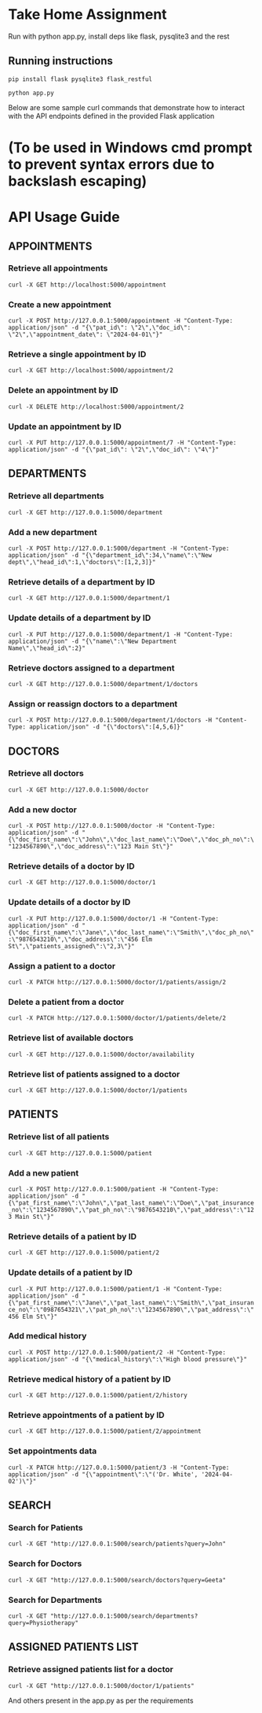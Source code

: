 # Take Home Assignment
Run with python app.py, install deps like flask, pysqlite3 and the rest

## Running instructions

`pip install flask pysqlite3 flask_restful`

`python app.py`


Below are some sample curl commands that demonstrate how to interact with the API endpoints defined in the provided Flask application 
# (To be used in Windows cmd prompt to prevent syntax errors due to backslash escaping)

# API Usage Guide

## APPOINTMENTS

### Retrieve all appointments
`curl -X GET http://localhost:5000/appointment`

### Create a new appointment
`curl -X POST http://127.0.0.1:5000/appointment -H "Content-Type: application/json" -d "{\"pat_id\": \"2\",\"doc_id\": \"2\",\"appointment_date\": \"2024-04-01\"}"`

### Retrieve a single appointment by ID
`curl -X GET http://localhost:5000/appointment/2`

### Delete an appointment by ID
`curl -X DELETE http://localhost:5000/appointment/2`

### Update an appointment by ID
`curl -X PUT http://127.0.0.1:5000/appointment/7 -H "Content-Type: application/json" -d "{\"pat_id\": \"2\",\"doc_id\": \"4\"}"`

## DEPARTMENTS

### Retrieve all departments
`curl -X GET http://127.0.0.1:5000/department`

### Add a new department
`curl -X POST http://127.0.0.1:5000/department -H "Content-Type: application/json" -d "{\"department_id\":34,\"name\":\"New dept\",\"head_id\":1,\"doctors\":[1,2,3]}"`

### Retrieve details of a department by ID
`curl -X GET http://127.0.0.1:5000/department/1`

### Update details of a department by ID
`curl -X PUT http://127.0.0.1:5000/department/1 -H "Content-Type: application/json" -d "{\"name\":\"New Department Name\",\"head_id\":2}"`

### Retrieve doctors assigned to a department
`curl -X GET http://127.0.0.1:5000/department/1/doctors`

### Assign or reassign doctors to a department
`curl -X POST http://127.0.0.1:5000/department/1/doctors -H "Content-Type: application/json" -d "{\"doctors\":[4,5,6]}"`

## DOCTORS

### Retrieve all doctors
`curl -X GET http://127.0.0.1:5000/doctor`

### Add a new doctor
`curl -X POST http://127.0.0.1:5000/doctor -H "Content-Type: application/json" -d "{\"doc_first_name\":\"John\",\"doc_last_name\":\"Doe\",\"doc_ph_no\":\"1234567890\",\"doc_address\":\"123 Main St\"}"`

### Retrieve details of a doctor by ID
`curl -X GET http://127.0.0.1:5000/doctor/1`

### Update details of a doctor by ID
`curl -X PUT http://127.0.0.1:5000/doctor/1 -H "Content-Type: application/json" -d "{\"doc_first_name\":\"Jane\",\"doc_last_name\":\"Smith\",\"doc_ph_no\":\"9876543210\",\"doc_address\":\"456 Elm St\",\"patients_assigned\":\"2,3\"}"`

### Assign a patient to a doctor
`curl -X PATCH http://127.0.0.1:5000/doctor/1/patients/assign/2`

### Delete a patient from a doctor
`curl -X PATCH http://127.0.0.1:5000/doctor/1/patients/delete/2`

### Retrieve list of available doctors
`curl -X GET http://127.0.0.1:5000/doctor/availability`

### Retrieve list of patients assigned to a doctor
`curl -X GET http://127.0.0.1:5000/doctor/1/patients`

## PATIENTS

### Retrieve list of all patients
`curl -X GET http://127.0.0.1:5000/patient`

### Add a new patient
`curl -X POST http://127.0.0.1:5000/patient -H "Content-Type: application/json" -d "{\"pat_first_name\":\"John\",\"pat_last_name\":\"Doe\",\"pat_insurance_no\":\"1234567890\",\"pat_ph_no\":\"9876543210\",\"pat_address\":\"123 Main St\"}"`

### Retrieve details of a patient by ID
`curl -X GET http://127.0.0.1:5000/patient/2`

### Update details of a patient by ID
`curl -X PUT http://127.0.0.1:5000/patient/1 -H "Content-Type: application/json" -d "{\"pat_first_name\":\"Jane\",\"pat_last_name\":\"Smith\",\"pat_insurance_no\":\"0987654321\",\"pat_ph_no\":\"1234567890\",\"pat_address\":\"456 Elm St\"}"`

### Add medical history
`curl -X POST http://127.0.0.1:5000/patient/2 -H "Content-Type: application/json" -d "{\"medical_history\":\"High blood pressure\"}"`

### Retrieve medical history of a patient by ID
`curl -X GET http://127.0.0.1:5000/patient/2/history`

### Retrieve appointments of a patient by ID
`curl -X GET http://127.0.0.1:5000/patient/2/appointment`

### Set appointments data
`curl -X PATCH http://127.0.0.1:5000/patient/3 -H "Content-Type: application/json" -d "{\"appointment\":\"('Dr. White', '2024-04-02')\"}"`

## SEARCH

### Search for Patients
`curl -X GET "http://127.0.0.1:5000/search/patients?query=John"`

### Search for Doctors
`curl -X GET "http://127.0.0.1:5000/search/doctors?query=Geeta"`

### Search for Departments
`curl -X GET "http://127.0.0.1:5000/search/departments?query=Physiotherapy"`

## ASSIGNED PATIENTS LIST

### Retrieve assigned patients list for a doctor
`curl -X GET "http://127.0.0.1:5000/doctor/1/patients"`

And others present in the app.py as per the requirements
